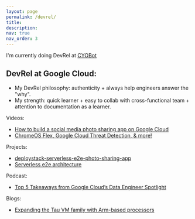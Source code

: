```yaml
---
layout: page
permalink: /devrel/
title: 
description: 
nav: true
nav_order: 3
---
```


I'm currently doing DevRel at [CYOBot](https://www.kickstarter.com/projects/cyobot/cyocrawler-building-tomorrows-innovators)

## DevRel at Google Cloud: 
- My DevRel philosophy: authenticity + always help engineers answer the "why". 
- My strength: quick learner + easy to collab with cross-functional team + attention to documentation as a learner.

Videos: 
- [How to build a social media photo sharing app on Google Cloud](https://www.youtube.com/watch?v=BX9BIHRfab0&ab_channel=GoogleCloudTech)
- [ChromeOS Flex, Google Cloud Threat Detection, & more!](https://www.youtube.com/watch?v=gVy4PQIUGgE&ab_channel=GoogleCloudTech)

Projects: 
- [deploystack-serverless-e2e-photo-sharing-app](https://github.com/GoogleCloudPlatform/deploystack-serverless-e2e-photo-sharing-app)
- [Serverless e2e architecture](https://googlecloudcheatsheet.withgoogle.com/architecture)

Podcast: 
- [Top 5 Takeaways from Google Cloud’s Data Engineer Spotlight](https://sites.libsyn.com/409757/website/top-5-takeaways-from-google-clouds-data-engineer-spotlight)

Blogs: 
- [Expanding the Tau VM family with Arm-based processors](https://cloud.google.com/blog/products/compute/tau-t2a-is-first-compute-engine-vm-on-an-arm-chip)